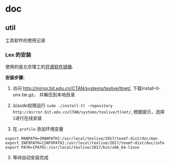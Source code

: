 # doc

## util 

工具软件的使用记录

### Lex 的安装

使用的是北京理工的[开源软件镜像](http://mirror.bit.edu.cn/web/). 

**安装步骤:**

1. 访问 http://mirror.bit.edu.cn/CTAN/systems/texlive/tlnet/, 下载install-tl-unx.tar.gz， 并解压到本地目录

2. 以sudo权限运行 ``sudo ./install-tl -repository http://mirror.bit.edu.cn/CTAN/systems/texlive/tlnet/``, 根据提示，选择``I``进行在线安装

3. 在``.profile`` 添加环境变量

```
export MANPATH={MANPATH}:/usr/local/texlive/2017/texmf-dist/doc/man
export INFOPATH={INFOPATH}:/usr/local/texlive/2017/texmf-dist/doc/info
export PATH={PATH}:/usr/local/texlive/2017/bin/x86_64-linux

```

3. 等待自动安装完成


